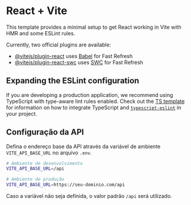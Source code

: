 # React + Vite

This template provides a minimal setup to get React working in Vite with HMR and some ESLint rules.

Currently, two official plugins are available:

- [@vitejs/plugin-react](https://github.com/vitejs/vite-plugin-react/blob/main/packages/plugin-react) uses [Babel](https://babeljs.io/) for Fast Refresh
- [@vitejs/plugin-react-swc](https://github.com/vitejs/vite-plugin-react/blob/main/packages/plugin-react-swc) uses [SWC](https://swc.rs/) for Fast Refresh

## Expanding the ESLint configuration

If you are developing a production application, we recommend using TypeScript with type-aware lint rules enabled. Check out the [TS template](https://github.com/vitejs/vite/tree/main/packages/create-vite/template-react-ts) for information on how to integrate TypeScript and [`typescript-eslint`](https://typescript-eslint.io) in your project.

## Configuração da API

Defina o endereço base da API através da variável de ambiente `VITE_API_BASE_URL` no arquivo `.env`.

```bash
# Ambiente de desenvolvimento
VITE_API_BASE_URL=/api

# Ambiente de produção
VITE_API_BASE_URL=https://seu-dominio.com/api
```

Caso a variável não seja definida, o valor padrão `/api` será utilizado.
